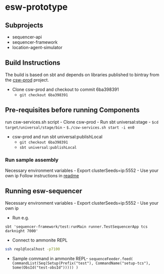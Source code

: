 # esw-prototype


## Subprojects

* sequencer-api 
* sequencer-framework
* location-agent-simulator

## Build Instructions

The build is based on sbt and depends on libraries published to bintray from the 
[csw-prod](https://github.com/tmtsoftware/csw-prod) project.

- Clone csw-prod and checkout to commit 6ba398391
    - ```git checkout 6ba398391```

## Pre-requisites before running Components


run csw-services.sh script
    - Clone csw-prod
    - Run sbt universal:stage
    - ```$cd target/universal/stage/bin```
    - ```$./csw-services.sh start -i en0```
    
* csw-prod and run sbt universal:publishLocal 
    - ```git checkout 6ba398391```
    - ```sbt universal:publishLocal```


### Run sample assembly
Necessary environment variables  - 
Export clusterSeeds=ip:5552 - Use your own ip
Follow instructions in [readme](https://github.com/Poorva17/sample-assembly-hcd)

## Running esw-sequencer
Necessary environment variables  -
Export clusterSeeds=ip:5552 - Use your own ip
 - Run e.g. 
 ```sbtshell
sbt 'sequencer-framework/test:runMain runner.TestSequencerApp tcs darknight 7000'
```

- Connect to ammonite REPL
```bash
ssh repl@localhost -p7100
```
  
 - Sample command in ammonite REPL- 
 `sequenceFeeder.feed(
    CommandList(Seq(Setup(Prefix("test"), CommandName("setup-tcs"), Some(ObsId("test-obsId")))))
  )`
 